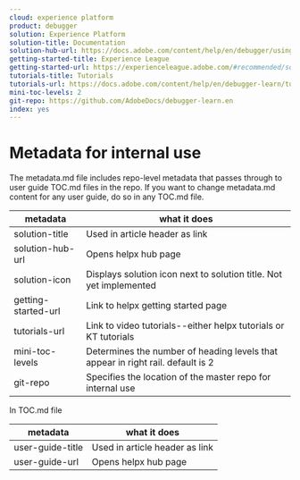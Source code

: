 ```yaml
---
cloud: experience platform
product: debugger
solution: Experience Platform
solution-title: Documentation
solution-hub-url: https://docs.adobe.com/content/help/en/debugger/using-v2/experience-cloud-debugger.html
getting-started-title: Experience League
getting-started-url: https://experienceleague.adobe.com/#recommended/solutions/experience-platform
tutorials-title: Tutorials
tutorials-url: https://docs.adobe.com/content/help/en/debugger-learn/tutorials/overview.html
mini-toc-levels: 2
git-repo: https://github.com/AdobeDocs/debugger-learn.en
index: yes
---
```


# Metadata for internal use

The metadata.md file includes repo-level metadata that passes through to user guide TOC.md files in the repo. If you want to change metadata.md content for any user guide, do so in any TOC.md file.

| metadata | what it does |
|--- |--- |
| solution-title | Used in article header as link |
| solution-hub-url | Opens helpx hub page |
| solution-icon | Displays solution icon next to solution title. Not yet implemented |
| getting-started-url | Link to helpx getting started page |
| tutorials-url | Link to video tutorials--either helpx tutorials or KT tutorials |
| mini-toc-levels | Determines the number of heading levels that appear in right rail. default is 2 |
| git-repo | Specifies the location of the master repo for internal use |

In TOC.md file

| metadata | what it does |
|--- |--- |
| user-guide-title | Used in article header as link |
| user-guide-url | Opens helpx hub page |
